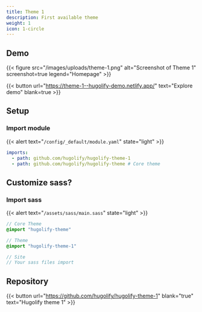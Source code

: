 ```yaml
---
title: Theme 1
description: First available theme
weight: 1
icon: 1-circle
---
```


## Demo

{{< figure src="/images/uploads/theme-1.png" alt="Screenshot of Theme 1" screenshot=true legend="Homepage" >}}

{{< button url="https://theme-1--hugolify-demo.netlify.app/" text="Explore demo" blank=true >}}

## Setup

### Import module

{{< alert text="`/config/_default/module.yaml`" state="light" >}}

```yml
imports:
  - path: github.com/hugolify/hugolify-theme-1
  - path: github.com/hugolify/hugolify-theme # Core theme
```

## Customize sass?

### Import sass

{{< alert text="`/assets/sass/main.sass`" state="light" >}}

```sass
// Core Theme
@import "hugolify-theme"

// Theme
@import "hugolify-theme-1"

// Site
// Your sass files import
```

## Repository

{{< button url="https://github.com/hugolify/hugolify-theme-1" blank="true" text="Hugolify theme 1" >}}
